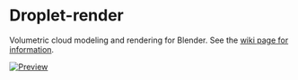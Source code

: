 # Droplet-render
Volumetric cloud modeling and rendering for Blender. See the [wiki page for information](https://github.com/jaelpark/droplet-render/wiki).

[![Preview](http://users.jyu.fi/~jaelpark/gitres/droplet_preview1.jpg)](http://users.jyu.fi/~jaelpark/gitres/droplet_preview1.jpg)
